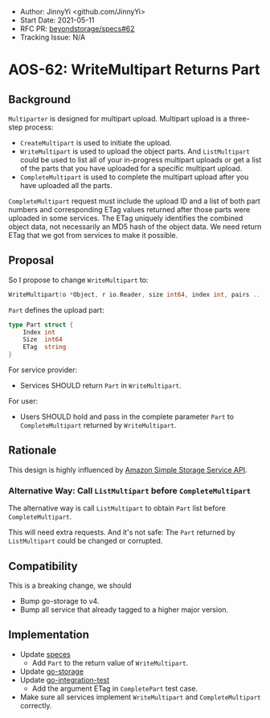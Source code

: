 - Author: JinnyYi <github.com/JinnyYi>
- Start Date: 2021-05-11
- RFC PR: [beyondstorage/specs#62](https://github.com/beyondstorage/specs/issues/62)
- Tracking Issue: N/A

# AOS-62: WriteMultipart Returns Part

## Background

`Multiparter` is designed for multipart upload. Multipart upload is a three-step process: 

- `CreateMultipart` is used to initiate the upload.
- `WriteMultipart` is used to upload the object parts. And `ListMultipart` could be used to list all of your in-progress multipart uploads or get a list of the parts that you have uploaded for a specific multipart upload.
- `CompleteMultipart` is used to complete the multipart upload after you have uploaded all the parts. 

`CompleteMultipart` request must include the upload ID and a list of both part numbers and corresponding ETag values returned after those parts were uploaded in some services. The ETag uniquely identifies the combined object data, not necessarily an MD5 hash of the object data. We need return ETag that we got from services to make it possible. 

## Proposal

So I propose to change `WriteMultipart` to: 

```go
WriteMultipart(o *Object, r io.Reader, size int64, index int, pairs ...Pair) (n int 64, p *Part, err error)
```

`Part` defines the upload part:

```go
type Part struct {
	Index int
	Size  int64
	ETag  string
}
```

For service provider:

- Services SHOULD return `Part` in `WriteMultipart`.

For user:

- Users SHOULD hold and pass in the complete parameter `Part` to `CompleteMultipart` returned by `WriteMultipart`.

## Rationale

This design is highly influenced by [Amazon Simple Storage Service API](https://docs.aws.amazon.com/AmazonS3/latest/userguide/mpuoverview.html).

### Alternative Way: Call `ListMultipart` before `CompleteMultipart`

The alternative way is call `ListMultipart` to obtain `Part` list before `CompleteMultipart`.

This will need extra requests. And it's not safe: The `Part` returned by `ListMultipart` could be changed or corrupted.

## Compatibility

This is a breaking change, we should

- Bump go-storage to v4.
- Bump all service that already tagged to a higher major version.

## Implementation

- Update [speces](https://github.com/beyondstorage/specs/)
  - Add `Part` to the return value of `WriteMultipart`.
- Update [go-storage](https://github.com/beyondstorage/go-storage)
- Update [go-integration-test](https://github.com/beyondstorage/go-integration-test)
  - Add the argument ETag in `CompletePart` test case.
- Make sure all services implement `WriteMultipart` and `CompleteMultipart` correctly.
